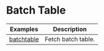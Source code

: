 # Batch Table

| Examples | Description |
| --- | --- |
| [batchtable](./batchtable.json)| Fetch batch table.

